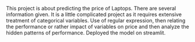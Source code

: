 This project is about predicting the price of Laptops. There are several information given. It is a little complicated project as it requires extensive treatment of categorical variables. Use of regular expression, then relating the performance or rather impact of variables on price and then analyze the hidden patterns of performance.
Deployed the model on streamlit.

